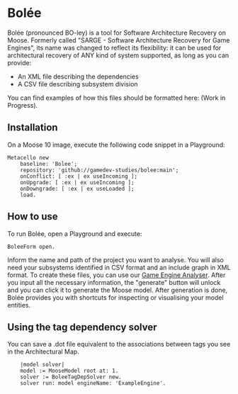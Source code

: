 # Bolée
Bolée (pronounced BO-ley) is a tool for Software Architecture Recovery on Moose. Formerly called "SARGE - Software Architecture Recovery for Game Engines", its name was changed to reflect its flexibility: it can be used for architectural recovery of ANY kind of system supported, as long as you can provide:

- An XML file describing the dependencies
- A CSV file describing subsystem division

You can find examples of how this files should be formatted here: (Work in Progress).

## Installation
On a Moose 10 image, execute the following code snippet in a Playground:

```Smalltalk
Metacello new
    baseline: 'Bolee';
    repository: 'github://gamedev-studies/bolee:main';
    onConflict: [ :ex | ex useIncoming ];
    onUpgrade: [ :ex | ex useIncoming ];
    onDowngrade: [ :ex | ex useLoaded ];
    load.
```

## How to use
To run Bolée, open a Playground and execute:

```Smalltalk
BoleeForm open.
```

Inform the name and path of the project you want to analyse. You will also need your subsystems identified in CSV format and an include graph in XML format. To create these files, you can use our [Game Engine Analyser](https://github.com/gamedev-studies/game-engine-analyser). After you input all the necessary information, the "generate" button will unlock and you can click it to generate the Moose model. After generation is done, Bolée provides you with shortcuts for inspecting or visualising your model entities.

## Using the tag dependency solver 
You can save a .dot file equivalent to the associations between tags you see in the Architectural Map.

```Smalltalk
    |model solver|
    model := MooseModel root at: 1.
    solver := BoleeTagDepSolver new.
    solver run: model engineName: 'ExampleEngine'.
```
